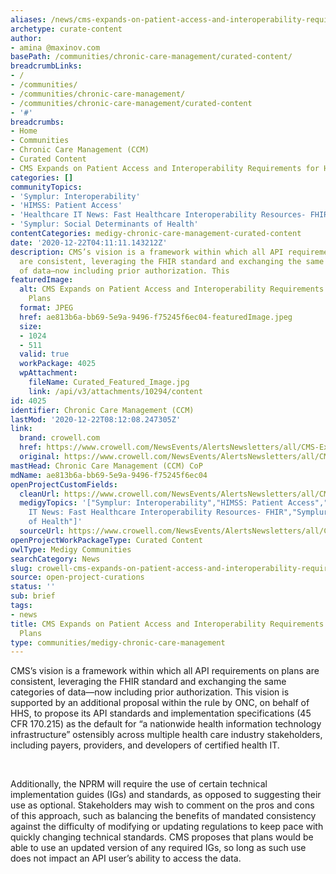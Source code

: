 ```yaml
---
aliases: /news/cms-expands-on-patient-access-and-interoperability-requirements-for-health-plans
archetype: curate-content
author:
- amina @maxinov.com
basePath: /communities/chronic-care-management/curated-content/
breadcrumbLinks:
- /
- /communities/
- /communities/chronic-care-management/
- /communities/chronic-care-management/curated-content
- '#'
breadcrumbs:
- Home
- Communities
- Chronic Care Management (CCM)
- Curated Content
- CMS Expands on Patient Access and Interoperability Requirements for Health Plans
categories: []
communityTopics:
- 'Symplur: Interoperability'
- 'HIMSS: Patient Access'
- 'Healthcare IT News: Fast Healthcare Interoperability Resources- FHIR'
- 'Symplur: Social Determinants of Health'
contentCategories: medigy-chronic-care-management-curated-content
date: '2020-12-22T04:11:11.143212Z'
description: CMS’s vision is a framework within which all API requirements on plans
  are consistent, leveraging the FHIR standard and exchanging the same categories
  of data—now including prior authorization. This
featuredImage:
  alt: CMS Expands on Patient Access and Interoperability Requirements for Health
    Plans
  format: JPEG
  href: ae813b6a-bb69-5e9a-9496-f75245f6ec04-featuredImage.jpeg
  size:
  - 1024
  - 511
  valid: true
  workPackage: 4025
  wpAttachment:
    fileName: Curated_Featured_Image.jpg
    link: /api/v3/attachments/10294/content
id: 4025
identifier: Chronic Care Management (CCM)
lastMod: '2020-12-22T08:12:08.247305Z'
link:
  brand: crowell.com
  href: https://www.crowell.com/NewsEvents/AlertsNewsletters/all/CMS-Expands-on-Patient-Access-and-Interoperability-Requirements-for-Health-Plans
  original: https://www.crowell.com/NewsEvents/AlertsNewsletters/all/CMS-Expands-on-Patient-Access-and-Interoperability-Requirements-for-Health-Plans
mastHead: Chronic Care Management (CCM) CoP
mdName: ae813b6a-bb69-5e9a-9496-f75245f6ec04
openProjectCustomFields:
  cleanUrl: https://www.crowell.com/NewsEvents/AlertsNewsletters/all/CMS-Expands-on-Patient-Access-and-Interoperability-Requirements-for-Health-Plans
  medigyTopics: '["Symplur: Interoperability","HIMSS: Patient Access","Healthcare
    IT News: Fast Healthcare Interoperability Resources- FHIR","Symplur: Social Determinants
    of Health"]'
  sourceUrl: https://www.crowell.com/NewsEvents/AlertsNewsletters/all/CMS-Expands-on-Patient-Access-and-Interoperability-Requirements-for-Health-Plans
openProjectWorkPackageType: Curated Content
owlType: Medigy Communities
searchCategory: News
slug: crowell-cms-expands-on-patient-access-and-interoperability-requirements-for-health-plans
source: open-project-curations
status: ''
sub: brief
tags:
- news
title: CMS Expands on Patient Access and Interoperability Requirements for Health
  Plans
type: communities/medigy-chronic-care-management
---
```


<p>CMS’s vision is a framework within which all API requirements on plans are consistent, leveraging the FHIR standard and exchanging the same categories of data—now including prior authorization. This vision is supported by an additional proposal within the rule by ONC, on behalf of HHS, to propose its API standards and implementation specifications (45 CFR 170.215) as the default for “a nationwide health information technology infrastructure” ostensibly across multiple health care industry stakeholders, including payers, providers, and developers of certified health IT.</p><p>&nbsp;</p><p>Additionally, the NPRM will require the use of certain technical implementation guides (IGs) and standards, as opposed to suggesting their use as optional. Stakeholders may wish to comment on the pros and cons of this approach, such as balancing the benefits of mandated consistency against the difficulty of modifying or updating regulations to keep pace with quickly changing technical standards. CMS proposes that plans would be able to use an updated version of any required IGs, so long as such use does not impact an API user’s ability to access the data.</p>